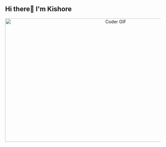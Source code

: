 ## Hi there👋 I'm Kishore

<div align="center">
    <img alt="Coder GIF" height="400" width="700" src="https://cdn.dribbble.com/users/730703/screenshots/6581243/avento.gif" />
</div>


<!--
**Kishore-09/Kishore-09** is a ✨ _special_ ✨ repository because its `README.md` (this file) appears on your GitHub profile.

Here are some ideas to get you started:

- 🔭 I’m currently working on ...
- 🌱 I’m currently learning ...
- 👯 I’m looking to collaborate on ...
- 🤔 I’m looking for help with ...
- 💬 Ask me about ...
- 📫 How to reach me: ...
- 😄 Pronouns: ...
- ⚡ Fun fact: ...
-->
